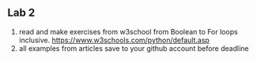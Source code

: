 ## Lab 2 

1. read and make exercises from w3school from Boolean to For loops inclusive. https://www.w3schools.com/python/default.asp
2. all examples from articles save to your github account before deadline

